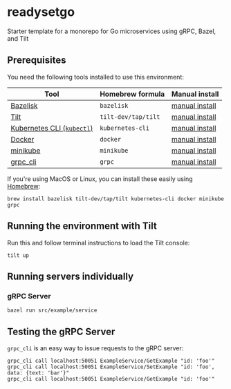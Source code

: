 # readysetgo

Starter template for a monorepo for Go microservices using gRPC, Bazel, and Tilt

## Prerequisites

You need the following tools installed to use this environment:

| Tool                                                                                 | Homebrew formula    | Manual install                                                                                    |
|--------------------------------------------------------------------------------------|---------------------|---------------------------------------------------------------------------------------------------|
| [Bazelisk](https://github.com/bazelbuild/bazelisk)                                   | `bazelisk`          | [manual install](https://docs.bazel.build/versions/main/install-bazelisk.html)                    |
| [Tilt](https://tilt.dev)                                                             | `tilt-dev/tap/tilt` | [manual install](https://docs.tilt.dev/install.html)                                              |
| [Kubernetes CLI (`kubectl`)](https://kubernetes.io/docs/reference/kubectl/overview/) | `kubernetes-cli`    | [manual install](https://kubernetes.io/docs/tasks/tools/#kubectl)                                 |
| [Docker](https://www.docker.com)                                                     | `docker`            | [manual install](https://docs.docker.com/get-docker/)                                             |
| [minikube](https://minikube.sigs.k8s.io)                                             | `minikube`          | [manual install](https://minikube.sigs.k8s.io/docs/)                                              |
| [grpc_cli](https://github.com/grpc/grpc/blob/master/doc/command_line_tool.md)        | `grpc`              | [manual install](https://github.com/grpc/grpc/blob/master/doc/command_line_tool.md#code-location) |

If you're using MacOS or Linux, you can install these easily using [Homebrew](https://brew.sh/):

```shell
brew install bazelisk tilt-dev/tap/tilt kubernetes-cli docker minikube grpc
```

## Running the environment with Tilt

Run this and follow terminal instructions to load the Tilt console:

```shell
tilt up
```

## Running servers individually

### gRPC Server

```shell
bazel run src/example/service
```

## Testing the gRPC Server

`grpc_cli` is an easy way to issue requests to the gRPC server:

```shell
grpc_cli call localhost:50051 ExampleService/GetExample "id: 'foo'"
grpc_cli call localhost:50051 ExampleService/SetExample "id: 'foo', data: {text: 'bar'}"
grpc_cli call localhost:50051 ExampleService/GetExample "id: 'foo'"
```
